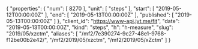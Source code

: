 {
  "properties": {
    "num": [
      8270
    ],
    "unit": [
      "steps"
    ],
    "start": [
      "2019-05-12T00:00:00Z"
    ],
    "end": [
      "2019-05-13T00:00:00Z"
    ],
    "published": [
      "2019-05-13T00:00:00Z"
    ]
  },
  "client_id": "https://www-api.jvt.me/fit",
  "date": "2019-05-13T00:00:00Z",
  "kind": "steps",
  "h": "h-measure",
  "slug": "2019/05/xzctm",
  "aliases": [
    "/mf2/7e390274-9c27-48e1-9768-f12be00b2e42/",
    "/mf2/2019/05/xzctm",
    "/mf2/2019/05/xZctm"
  ]
}
